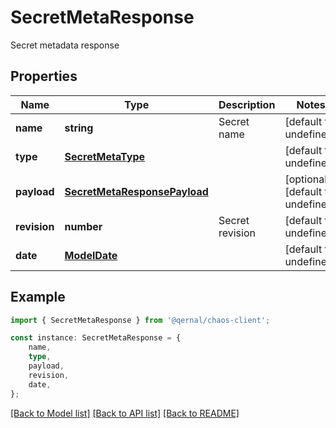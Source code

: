 # SecretMetaResponse

Secret metadata response

## Properties

Name | Type | Description | Notes
------------ | ------------- | ------------- | -------------
**name** | **string** | Secret name | [default to undefined]
**type** | [**SecretMetaType**](SecretMetaType.md) |  | [default to undefined]
**payload** | [**SecretMetaResponsePayload**](SecretMetaResponsePayload.md) |  | [optional] [default to undefined]
**revision** | **number** | Secret revision | [default to undefined]
**date** | [**ModelDate**](ModelDate.md) |  | [default to undefined]

## Example

```typescript
import { SecretMetaResponse } from '@qernal/chaos-client';

const instance: SecretMetaResponse = {
    name,
    type,
    payload,
    revision,
    date,
};
```

[[Back to Model list]](../README.md#documentation-for-models) [[Back to API list]](../README.md#documentation-for-api-endpoints) [[Back to README]](../README.md)
